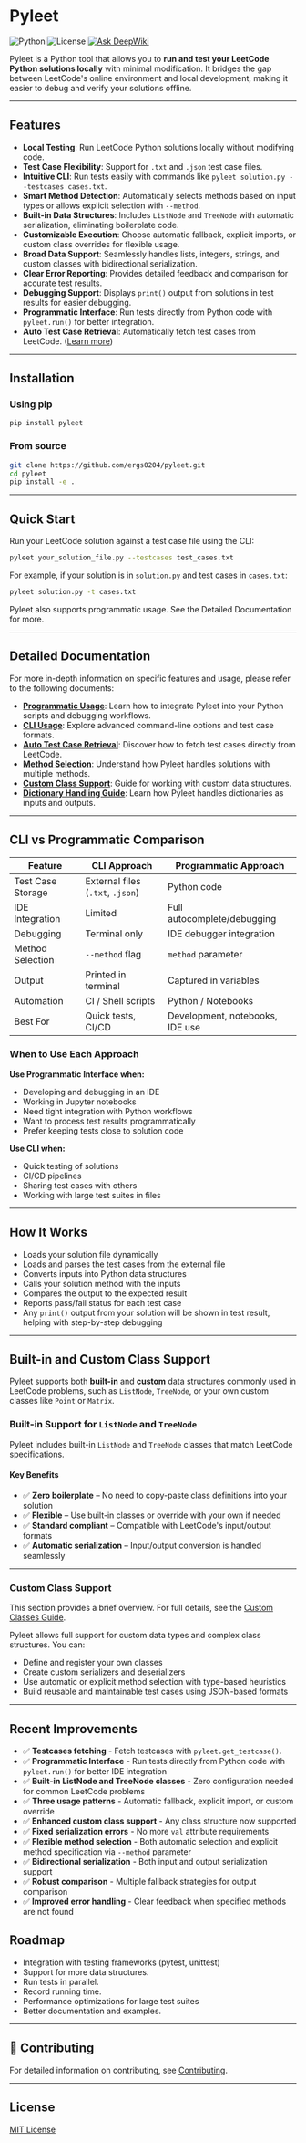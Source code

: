 # Pyleet

![Python](https://img.shields.io/pypi/pyversions/pyleet)
![License](https://img.shields.io/github/license/ergs0204/Pyleet)
[![Ask DeepWiki](https://deepwiki.com/badge.svg)](https://deepwiki.com/ergs0204/Pyleet)

Pyleet is a Python tool that allows you to **run and test your LeetCode Python solutions locally** with minimal modification. It bridges the gap between LeetCode's online environment and local development, making it easier to debug and verify your solutions offline.

---
## Features

- **Local Testing**: Run LeetCode Python solutions locally without modifying code.
- **Test Case Flexibility**: Support for `.txt` and `.json` test case files.
- **Intuitive CLI**: Run tests easily with commands like `pyleet solution.py --testcases cases.txt`.
- **Smart Method Detection**: Automatically selects methods based on input types or allows explicit selection with `--method`.
- **Built-in Data Structures**: Includes `ListNode` and `TreeNode` with automatic serialization, eliminating boilerplate code.
- **Customizable Execution**: Choose automatic fallback, explicit imports, or custom class overrides for flexible usage.
- **Broad Data Support**: Seamlessly handles lists, integers, strings, and custom classes with bidirectional serialization.
- **Clear Error Reporting**: Provides detailed feedback and comparison for accurate test results.
- **Debugging Support**: Displays `print()` output from solutions in test results for easier debugging.
- **Programmatic Interface**: Run tests directly from Python code with `pyleet.run()` for better integration.
- **Auto Test Case Retrieval**: Automatically fetch test cases from LeetCode. ([Learn more](https://github.com/ergs0204/pyleet/blob/main/docs/test_case_retrieval.md))

---
## Installation

### Using pip

```
pip install pyleet
```

### From source

```bash
git clone https://github.com/ergs0204/pyleet.git
cd pyleet
pip install -e .
```

---
## Quick Start

Run your LeetCode solution against a test case file using the CLI:

```bash
pyleet your_solution_file.py --testcases test_cases.txt
```

For example, if your solution is in `solution.py` and test cases in `cases.txt`:
```bash
pyleet solution.py -t cases.txt
```

Pyleet also supports programmatic usage. See the Detailed Documentation for more.

---
## Detailed Documentation

For more in-depth information on specific features and usage, please refer to the following documents:

- **[Programmatic Usage](https://github.com/ergs0204/pyleet/blob/main/docs/programmatic_usage.md)**: Learn how to integrate Pyleet into your Python scripts and debugging workflows.
- **[CLI Usage](https://github.com/ergs0204/pyleet/blob/main/docs/cli_usage.md)**: Explore advanced command-line options and test case formats.
- **[Auto Test Case Retrieval](https://github.com/ergs0204/pyleet/blob/main/docs/test_case_retrieval.md)**: Discover how to fetch test cases directly from LeetCode.
- **[Method Selection](https://github.com/ergs0204/pyleet/blob/main/docs/method_selection.md)**: Understand how Pyleet handles solutions with multiple methods.
- **[Custom Class Support](https://github.com/ergs0204/pyleet/blob/main/docs/custom_classes_guide.md)**: Guide for working with custom data structures.
- **[Dictionary Handling Guide](https://github.com/ergs0204/pyleet/blob/main/docs/dictionary_handling_guide.md)**: Learn how Pyleet handles dictionaries as inputs and outputs.

---

## CLI vs Programmatic Comparison

| Feature           | CLI Approach                     | Programmatic Approach           |
| ----------------- | -------------------------------- | ------------------------------- |
| Test Case Storage | External files (`.txt`, `.json`) | Python code                     |
| IDE Integration   | Limited                          | Full autocomplete/debugging     |
| Debugging         | Terminal only                    | IDE debugger integration        |
| Method Selection  | `--method` flag                  | `method` parameter              |
| Output            | Printed in terminal              | Captured in variables           |
| Automation        | CI / Shell scripts               | Python / Notebooks              |
| Best For          | Quick tests, CI/CD               | Development, notebooks, IDE use |

### When to Use Each Approach

**Use Programmatic Interface when:**
- Developing and debugging in an IDE
- Working in Jupyter notebooks
- Need tight integration with Python workflows
- Want to process test results programmatically
- Prefer keeping tests close to solution code

**Use CLI when:**
- Quick testing of solutions
- CI/CD pipelines
- Sharing test cases with others
- Working with large test suites in files

---

## How It Works

- Loads your solution file dynamically
- Loads and parses the test cases from the external file
- Converts inputs into Python data structures
- Calls your solution method with the inputs
- Compares the output to the expected result
- Reports pass/fail status for each test case
- Any `print()` output from your solution will be shown in test result, helping with step-by-step debugging

---

## Built-in and Custom Class Support

Pyleet supports both **built-in** and **custom** data structures commonly used in LeetCode problems, such as `ListNode`, `TreeNode`, or your own custom classes like `Point` or `Matrix`.

### Built-in Support for `ListNode` and `TreeNode`

Pyleet includes built-in `ListNode` and `TreeNode` classes that match LeetCode specifications.

#### Key Benefits

* ✅ **Zero boilerplate** – No need to copy-paste class definitions into your solution
* ✅ **Flexible** – Use built-in classes or override with your own if needed
* ✅ **Standard compliant** – Compatible with LeetCode's input/output formats
* ✅ **Automatic serialization** – Input/output conversion is handled seamlessly

---

### Custom Class Support

This section provides a brief overview. For full details, see the [Custom Classes Guide](https://github.com/ergs0204/pyleet/blob/main/docs/custom_classes_guide.md).

Pyleet allows full support for custom data types and complex class structures. You can:

* Define and register your own classes
* Create custom serializers and deserializers
* Use automatic or explicit method selection with type-based heuristics
* Build reusable and maintainable test cases using JSON-based formats

---

## Recent Improvements

- ✅ **Testcases fetching** - Fetch testcases with `pyleet.get_testcase()`.
- ✅ **Programmatic Interface** - Run tests directly from Python code with `pyleet.run()` for better IDE integration
- ✅ **Built-in ListNode and TreeNode classes** - Zero configuration needed for common LeetCode problems
- ✅ **Three usage patterns** - Automatic fallback, explicit import, or custom override
- ✅ **Enhanced custom class support** - Any class structure now supported
- ✅ **Fixed serialization errors** - No more `val` attribute requirements
- ✅ **Flexible method selection** - Both automatic selection and explicit method specification via `--method` parameter
- ✅ **Bidirectional serialization** - Both input and output serialization support
- ✅ **Robust comparison** - Multiple fallback strategies for output comparison
- ✅ **Improved error handling** - Clear feedback when specified methods are not found

## Roadmap

- Integration with testing frameworks (pytest, unittest)
- Support for more data structures.
- Run tests in parallel.
- Record running time.
- Performance optimizations for large test suites
- Better documentation and examples.

---
## 🤝 Contributing

For detailed information on contributing, see [Contributing](https://github.com/ergs0204/pyleet/blob/main/docs/contributing.md).

---

## License

[MIT License](LICENSE)

